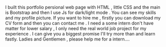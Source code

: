 I built this portfolio persional web page with HTML , little CSS and the main is Bootstrap and then I use Js for dark/light mode . You can see my skills and my profile picture. 
If you want to hire me , firstly you can download my CV form and then you can contact me .
I need a some intern don't have matter for lower salary , I only need the real world job project for my experience . I can give you a biggest promise I'll try more than and learn fastly.
Ladies and Gentlemen , please help me for a intern.... 
 
